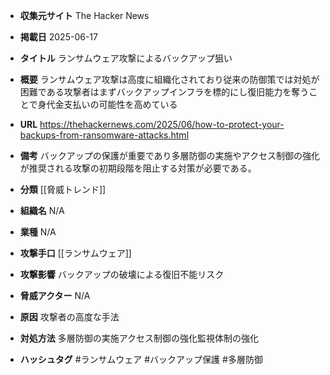 - **収集元サイト**
The Hacker News

- **掲載日**
2025-06-17

- **タイトル**
ランサムウェア攻撃によるバックアップ狙い

- **概要**
ランサムウェア攻撃は高度に組織化されており従来の防御策では対処が困難である攻撃者はまずバックアップインフラを標的にし復旧能力を奪うことで身代金支払いの可能性を高めている

- **URL**
https://thehackernews.com/2025/06/how-to-protect-your-backups-from-ransomware-attacks.html

- **備考**
バックアップの保護が重要であり多層防御の実施やアクセス制御の強化が推奨される攻撃の初期段階を阻止する対策が必要である。

- **分類**
[[脅威トレンド]]

- **組織名**
N/A

- **業種**
N/A

- **攻撃手口**
[[ランサムウェア]]

- **攻撃影響**
バックアップの破壊による復旧不能リスク

- **脅威アクター**
N/A

- **原因**
攻撃者の高度な手法

- **対処方法**
多層防御の実施アクセス制御の強化監視体制の強化

- **ハッシュタグ**
#ランサムウェア #バックアップ保護 #多層防御

